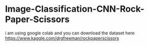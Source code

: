 # Image-Classification-CNN-Rock-Paper-Scissors
i am using google colab
and you can download the dataset here
https://www.kaggle.com/drgfreeman/rockpaperscissors
